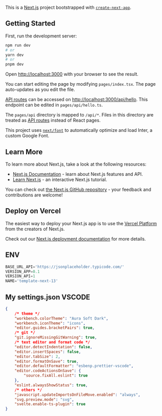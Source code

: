This is a [Next.js](https://nextjs.org/) project bootstrapped with [`create-next-app`](https://github.com/vercel/next.js/tree/canary/packages/create-next-app).

## Getting Started

First, run the development server:

```bash
npm run dev
# or
yarn dev
# or
pnpm dev
```

Open [http://localhost:3000](http://localhost:3000) with your browser to see the result.

You can start editing the page by modifying `pages/index.tsx`. The page auto-updates as you edit the file.

[API routes](https://nextjs.org/docs/api-routes/introduction) can be accessed on [http://localhost:3000/api/hello](http://localhost:3000/api/hello). This endpoint can be edited in `pages/api/hello.ts`.

The `pages/api` directory is mapped to `/api/*`. Files in this directory are treated as [API routes](https://nextjs.org/docs/api-routes/introduction) instead of React pages.

This project uses [`next/font`](https://nextjs.org/docs/basic-features/font-optimization) to automatically optimize and load Inter, a custom Google Font.

## Learn More

To learn more about Next.js, take a look at the following resources:

- [Next.js Documentation](https://nextjs.org/docs) - learn about Next.js features and API.
- [Learn Next.js](https://nextjs.org/learn) - an interactive Next.js tutorial.

You can check out [the Next.js GitHub repository](https://github.com/vercel/next.js/) - your feedback and contributions are welcome!

## Deploy on Vercel

The easiest way to deploy your Next.js app is to use the [Vercel Platform](https://vercel.com/new?utm_medium=default-template&filter=next.js&utm_source=create-next-app&utm_campaign=create-next-app-readme) from the creators of Next.js.

Check out our [Next.js deployment documentation](https://nextjs.org/docs/deployment) for more details.

## ENV
```ts
BASE_URL_API='https://jsonplaceholder.typicode.com/'
VERSION_APP=0.1
VERSION_API=1
NAME='template-next-13'
```

## My settings.json VSCODE

```json
{
	/* theme */
	"workbench.colorTheme": "Aura Soft Dark",
	"workbench.iconTheme": "icons",
	"editor.guides.bracketPairs": true,
	/* git */
	"git.ignoreMissingGitWarning": true,
	/* text editor and format code */
	"editor.detectIndentation": false,
	"editor.insertSpaces": false,
	"editor.tabSize": 2,
	"editor.formatOnSave": true,
	"editor.defaultFormatter": "esbenp.prettier-vscode",
	"editor.codeActionsOnSave": {
		"source.fixAll.eslint": true
	},
	"eslint.alwaysShowStatus": true,
	/* others */
	"javascript.updateImportsOnFileMove.enabled": "always",
	"svg.preview.mode": "svg",
	"svelte.enable-ts-plugin": true
}
```
